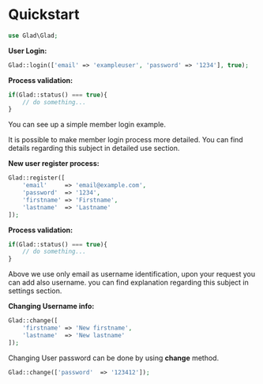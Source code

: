 Quickstart
====

```php
use Glad\Glad;
```

**User Login:**
```php
Glad::login(['email' => 'exampleuser', 'password' => '1234'], true);
```

**Process validation:**
```php
if(Glad::status() === true){
	// do something...
}
```
You can see up a simple member login example.

It is possible to make member login process more detailed. You can find details regarding this subject in detailed use section.

**New user register process:**
```php
Glad::register([
	'email'	    => 'email@example.com',
	'password'  => '1234',
	'firstname' => 'Firstname',
	'lastname'  => 'Lastname'
]);
```

**Process validation:**

```php
if(Glad::status() === true){
	// do something...
}
```

Above we use only email as username identification, upon your request you can add also username. you can find explanation regarding this subject in settings section. 

**Changing Username info:**

```php
Glad::change([
	'firstname' => 'New firstname',
	'lastname'  => 'New lastname'
]);
```

Changing User password can be done by using **change** method.
```php
Glad::change(['password'  => '123412']);
```